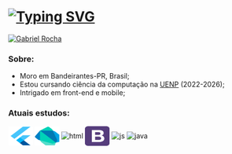 # [![Typing SVG](https://readme-typing-svg.herokuapp.com?font=Fira+Code&size=22&pause=600&color=44C7F7&center=falso&vCenter=falso&repeat=verdadeiro&width=435&lines=Welcome+to+my+Github+;My+name+is+Gabriel+;I'm+a+computer+science+student;Welcome+to+my+Github+;My+name+is+Gabriel+;I'm+a+computer+science+student;Welcome+to+my+Github+)](https://git.io/typing-svg)
[![Gabriel Rocha](https://img.shields.io/badge/Gabriel%20Rocha-0077B5?style=for-the-badge&logo=linkedin&logoColor=white)](https://www.linkedin.com/in/gabriel-rocha-de-oliveira-82043b243/)

### Sobre: 

- Moro em Bandeirantes-PR, Brasil;
- Estou cursando ciência da computação na [UENP](https://uenp.edu.br) (2022-2026);
- Intrigado em front-end e mobile;


### Atuais estudos:

   <img align="center" alt="flutter" height="38" width="50" src="flutter-svgrepo-com.svg"> <img align="center" alt="dart" height="38" width="50" src="android-icon-svgrepo-com.svg"> <img align="center" alt="html" height="40" width="50" src="https://www.svgrepo.com//show/452185/css-3.svg"> <img align="center" alt="bootstrap" height="40" width="50" src="bootstrap2-svgrepo-com.svg"> <img align="center" alt="js" height="40" width="50" src="https://www.svgrepo.com//show/353925/javascript.svg"> <img align="center" alt="java" height="40" width="50" src="https://www.svgrepo.com//show/452234/java.svg"> 



  







